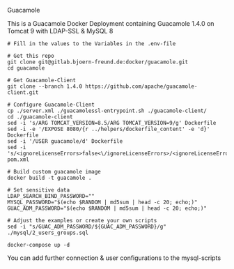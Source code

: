 Guacamole

This is a Guacamole Docker Deployment containing Guacamole 1.4.0 on Tomcat 9 with LDAP-SSL & MySQL 8

```
# Fill in the values to the Variables in the .env-file

# Get this repo
git clone git@gitlab.bjoern-freund.de:docker/guacamole.git
cd guacamole

# Get Guacamole-Client
git clone --branch 1.4.0 https://github.com/apache/guacamole-client.git

# Configure Guacamole-Client
cp ./server.xml ./guacamolessl-entrypoint.sh ./guacamole-client/
cd ./guacamole-client
sed -i 's/ARG TOMCAT_VERSION=8.5/ARG TOMCAT_VERSION=9/g' Dockerfile
sed -i -e '/EXPOSE 8080/{r ../helpers/dockerfile_content' -e 'd}' Dockerfile
sed -i '/USER guacamole/d' Dockerfile
sed -i 's/<ignoreLicenseErrors>false<\/ignoreLicenseErrors>/<ignoreLicenseErrors>true<\/ignoreLicenseErrors>/g' pom.xml

# Build custom guacamole image
docker build -t guacamole .

# Set sensitive data
LDAP_SEARCH_BIND_PASSWORD=""
MYSQL_PASSWORD="$(echo $RANDOM | md5sum | head -c 20; echo;)"
GUAC_ADM_PASSWORD="$(echo $RANDOM | md5sum | head -c 20; echo;)"

# Adjust the examples or create your own scripts
sed -i "s/GUAC_ADM_PASSWORD/${GUAC_ADM_PASSWORD}/g" ./mysql/2_users_groups.sql

docker-compose up -d
```

You can add further connection & user configurations to the mysql-scripts
